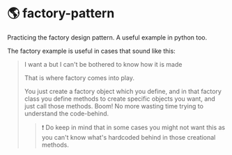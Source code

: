 # 🌎 factory-pattern
Practicing the factory design pattern. A useful example in python too.

The factory example is useful in cases that sound like this:

> I want a <object> but I can't be bothered to know how it is made

That is where factory comes into play.

You just create a factory object which you define, and in that factory class you define methods to create specific objects you want, and just call those methods. Boom! No more wasting time trying to understand the code-behind.

> ❗️ Do keep in mind that in some cases you might not want this as you can't know what's hardcoded behind in those creational methods.
